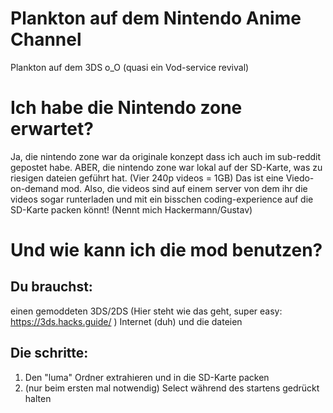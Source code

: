 # Plankton auf dem Nintendo Anime Channel
Plankton auf dem 3DS o_O (quasi ein Vod-service revival)
# Ich habe die Nintendo zone erwartet?
Ja, die nintendo zone war da originale konzept dass ich auch im sub-reddit gepostet habe. ABER, die nintendo zone war lokal auf der SD-Karte, was zu riesigen dateien geführt hat. (Vier 240p videos = 1GB) Das ist eine Viedo-on-demand mod. Also, die videos sind auf einem server von dem ihr die videos sogar runterladen und mit ein bisschen coding-experience auf die SD-Karte packen könnt! (Nennt mich Hackermann/Gustav)
# Und wie kann ich die mod benutzen?
## Du brauchst: 
einen gemoddeten 3DS/2DS (Hier steht wie das geht, super easy: https://3ds.hacks.guide/ )
Internet (duh)
und die dateien
## Die schritte:
1. Den "luma" Ordner extrahieren und in die SD-Karte packen
2. (nur beim ersten mal notwendig) Select während des startens gedrückt halten
